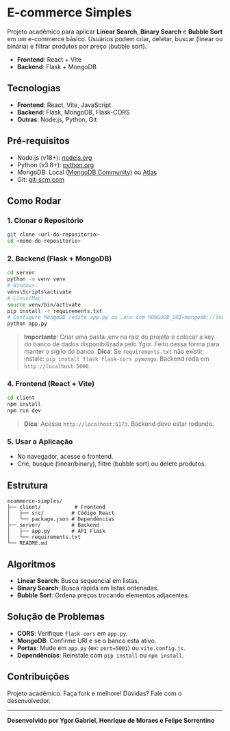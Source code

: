 # E-commerce Simples

Projeto acadêmico para aplicar **Linear Search**, **Binary Search** e **Bubble Sort** em um e-commerce básico. Usuários podem criar, deletar, buscar (linear ou binária) e filtrar produtos por preço (bubble sort).

- **Frontend**: React + Vite
- **Backend**: Flask + MongoDB

## Tecnologias
- **Frontend**: React, Vite, JavaScript
- **Backend**: Flask, MongoDB, Flask-CORS
- **Outras**: Node.js, Python, Git

## Pré-requisitos
- Node.js (v18+): [nodejs.org](https://nodejs.org)
- Python (v3.8+): [python.org](https://www.python.org)
- MongoDB: Local ([MongoDB Community](https://www.mongodb.com/try/download/community)) ou [Atlas](https://www.mongodb.com/cloud/atlas)
- Git: [git-scm.com](https://git-scm.com)

## Como Rodar

### 1. Clonar o Repositório
```bash
git clone <url-do-repositorio>
cd <nome-do-repositorio>
```

### 2. Backend (Flask + MongoDB)
```bash
cd server
python -m venv venv
# Windows:
venv\Scripts\activate
# Linux/Mac:
source venv/bin/activate
pip install -r requirements.txt
# Configure MongoDB (edite app.py ou .env com MONGODB_URI=mongodb://localhost:27017/ecommerce)
python app.py
```
> **Importante**: Criar uma pasta .env na raiz do projeto e colocar a key do banco de dados disponibilizada pelo Ygor. Feito dessa forma para manter o sigilo do banco.
> **Dica**: Se `requirements.txt` não existir, instale: `pip install flask flask-cors pymongo`. Backend roda em `http://localhost:5000`.

### 4. Frontend (React + Vite)
```bash
cd client
npm install
npm run dev
```
> **Dica**: Acesse `http://localhost:5173`. Backend deve estar rodando.

### 5. Usar a Aplicação
- No navegador, acesse o frontend.
- Crie, busque (linear/binary), filtre (bubble sort) ou delete produtos.

## Estrutura
```
ecommerce-simples/
├── client/           # Frontend
│   ├── src/         # Código React
│   └── package.json # Dependências
├── server/          # Backend
│   ├── app.py       # API Flask
│   └── requirements.txt
└── README.md
```

## Algoritmos
- **Linear Search**: Busca sequencial em listas.
- **Binary Search**: Busca rápida em listas ordenadas.
- **Bubble Sort**: Ordena preços trocando elementos adjacentes.

## Solução de Problemas
- **CORS**: Verifique `flask-cors` em `app.py`.
- **MongoDB**: Confirme URI e se o banco está ativo.
- **Portas**: Mude em `app.py` (ex: `port=5001`) ou `vite.config.js`.
- **Dependências**: Reinstale com `pip install` ou `npm install`.

## Contribuições
Projeto acadêmico. Faça fork e melhore! Dúvidas? Fale com o desenvolvedor.

---

**Desenvolvido por Ygor Gabriel, Henrique de Moraes e Felipe Sorrentino**
